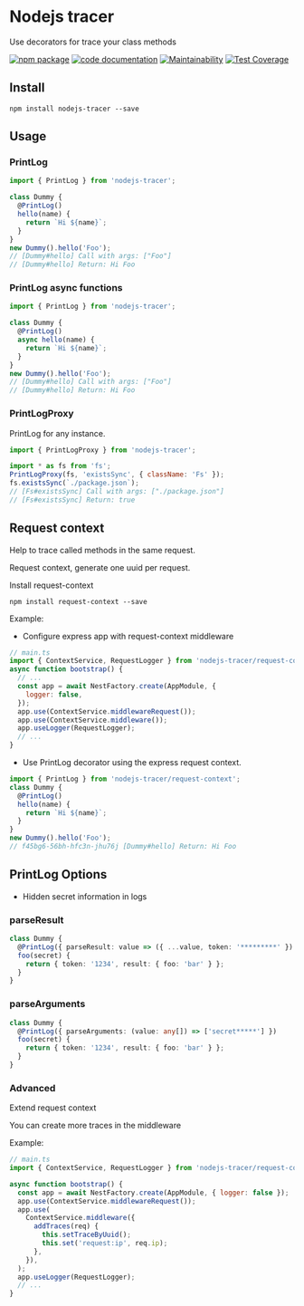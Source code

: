 # Nodejs tracer

Use decorators for trace your class methods

[![npm package](https://img.shields.io/npm/v/nodejs-tracer.svg)](https://www.npmjs.com/package/nodejs-tracer) [![code documentation](https://img.shields.io/badge/Code-documentation-blue.svg)](https://miguelsavignano.github.io/nodejs-tracer/globals.html)
[![Maintainability](https://api.codeclimate.com/v1/badges/8b4c8280e6801cce4ad6/maintainability)](https://codeclimate.com/github/MiguelSavignano/nodejs-tracer/maintainability)
[![Test Coverage](https://api.codeclimate.com/v1/badges/8b4c8280e6801cce4ad6/test_coverage)](https://api.codeclimate.com/v1/badges/8b4c8280e6801cce4ad6/test_coverage)

## Install

```
npm install nodejs-tracer --save
```

## Usage

### PrintLog

```javascript
import { PrintLog } from 'nodejs-tracer';

class Dummy {
  @PrintLog()
  hello(name) {
    return `Hi ${name}`;
  }
}
new Dummy().hello('Foo');
// [Dummy#hello] Call with args: ["Foo"]
// [Dummy#hello] Return: Hi Foo
```

### PrintLog async functions

```javascript
import { PrintLog } from 'nodejs-tracer';

class Dummy {
  @PrintLog()
  async hello(name) {
    return `Hi ${name}`;
  }
}
new Dummy().hello('Foo');
// [Dummy#hello] Call with args: ["Foo"]
// [Dummy#hello] Return: Hi Foo
```

### PrintLogProxy

PrintLog for any instance.

```javascript
import { PrintLogProxy } from 'nodejs-tracer';

import * as fs from 'fs';
PrintLogProxy(fs, 'existsSync', { className: 'Fs' });
fs.existsSync(`./package.json`);
// [Fs#existsSync] Call with args: ["./package.json"]
// [Fs#existsSync] Return: true
```

## Request context

Help to trace called methods in the same request.

Request context, generate one uuid per request.

Install request-context

```
npm install request-context --save
```

Example:

- Configure express app with request-context middleware

```js
// main.ts
import { ContextService, RequestLogger } from 'nodejs-tracer/request-context';
async function bootstrap() {
  // ...
  const app = await NestFactory.create(AppModule, {
    logger: false,
  });
  app.use(ContextService.middlewareRequest());
  app.use(ContextService.middleware());
  app.useLogger(RequestLogger);
  // ...
}
```

- Use PrintLog decorator using the express request context.

```javascript
import { PrintLog } from 'nodejs-tracer/request-context';
class Dummy {
  @PrintLog()
  hello(name) {
    return `Hi ${name}`;
  }
}
new Dummy().hello('Foo');
// f45bg6-56bh-hfc3n-jhu76j [Dummy#hello] Return: Hi Foo
```

## PrintLog Options

- Hidden secret information in logs

### parseResult

```typescript
class Dummy {
  @PrintLog({ parseResult: value => ({ ...value, token: '*********' }) })
  foo(secret) {
    return { token: '1234', result: { foo: 'bar' } };
  }
}
```

### parseArguments

```typescript
class Dummy {
  @PrintLog({ parseArguments: (value: any[]) => ['secret*****'] })
  foo(secret) {
    return { token: '1234', result: { foo: 'bar' } };
  }
}
```

### Advanced

Extend request context

You can create more traces in the middleware

Example:

```js
// main.ts
import { ContextService, RequestLogger } from 'nodejs-tracer/request-context';

async function bootstrap() {
  const app = await NestFactory.create(AppModule, { logger: false });
  app.use(ContextService.middlewareRequest());
  app.use(
    ContextService.middleware({
      addTraces(req) {
        this.setTraceByUuid();
        this.set('request:ip', req.ip);
      },
    }),
  );
  app.useLogger(RequestLogger);
  // ...
}
```

